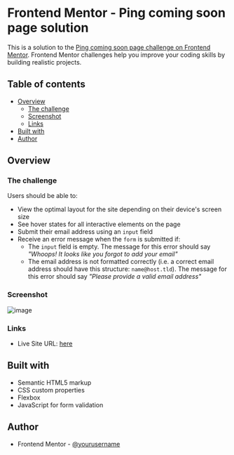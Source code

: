 # Frontend Mentor - Ping coming soon page solution

This is a solution to the [Ping coming soon page challenge on Frontend Mentor](https://www.frontendmentor.io/challenges/ping-single-column-coming-soon-page-5cadd051fec04111f7b848da). Frontend Mentor challenges help you improve your coding skills by building realistic projects. 

## Table of contents

- [Overview](#overview)
  - [The challenge](#the-challenge)
  - [Screenshot](#screenshot)
  - [Links](#links)
- [Built with](#built-with)
- [Author](#author)



## Overview

### The challenge

Users should be able to:

- View the optimal layout for the site depending on their device's screen size
- See hover states for all interactive elements on the page
- Submit their email address using an `input` field
- Receive an error message when the `form` is submitted if:
	- The `input` field is empty. The message for this error should say *"Whoops! It looks like you forgot to add your email"*
	- The email address is not formatted correctly (i.e. a correct email address should have this structure: `name@host.tld`). The message for this error should say *"Please provide a valid email address"*

### Screenshot

![image](https://github.com/NawalMalki/Challenge7/assets/114352448/85a01518-59c7-47aa-8612-5e52a0edcee5)



### Links

- Live Site URL: [here](https://challenge7-six.vercel.app/)

## Built with

- Semantic HTML5 markup
- CSS custom properties
- Flexbox
- JavaScript for form validation




## Author

- Frontend Mentor - [@yourusername](https://www.frontendmentor.io/profile/yourusername)



